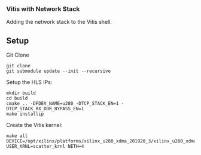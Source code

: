 ### Vitis with Network Stack

Adding the network stack to the Vitis shell.

## Setup
Git Clone 

	git clone	
	git submodule update --init --recursive

Setup the HLS IPs:

    mkdir build
    cd build
    cmake .. -DFDEV_NAME=u280 -DTCP_STACK_EN=1 -DTCP_STACK_RX_DDR_BYPASS_EN=1 
    make installip

Create the Vitis kernel:

    make all DEVICE=/opt/xilinx/platforms/xilinx_u280_xdma_201920_3/xilinx_u280_xdma_201920_3.xpfm USER_KRNL=scatter_krnl NETH=4
